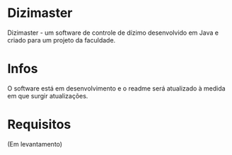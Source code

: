 # Dizimaster
 Dizimaster - um software de controle de dízimo desenvolvido em Java e criado para um projeto da faculdade.

# Infos
 O software está em desenvolvimento e o readme será atualizado à medida em que surgir atualizações.
 
 # Requisitos
 (Em levantamento)
